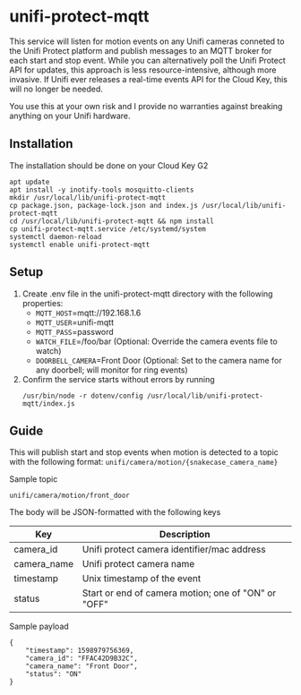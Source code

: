 # unifi-protect-mqtt

This service will listen for motion events on any Unifi cameras conneted to the Unifi Protect platform and publish messages to an MQTT broker for each start and stop event. While you can alternatively poll the Unifi Protect API for updates, this approach is less resource-intensive, although more invasive. If Unifi ever releases a real-time events API for the Cloud Key, this will no longer be needed.

You use this at your own risk and I provide no warranties against breaking anything on your Unifi hardware.

## Installation

The installation should be done on your Cloud Key G2

```
apt update
apt install -y inotify-tools mosquitto-clients
mkdir /usr/local/lib/unifi-protect-mqtt
cp package.json, package-lock.json and index.js /usr/local/lib/unifi-protect-mqtt
cd /usr/local/lib/unifi-protect-mqtt && npm install
cp unifi-protect-mqtt.service /etc/systemd/system
systemctl daemon-reload
systemctl enable unifi-protect-mqtt
```

## Setup

1. Create .env file in the unifi-protect-mqtt directory with the following properties:
    * `MQTT_HOST`=mqtt://192.168.1.6
    * `MQTT_USER`=unifi-mqtt
    * `MQTT_PASS`=password
    * `WATCH_FILE`=/foo/bar (Optional: Override the camera events file to watch)
    * `DOORBELL_CAMERA`=Front Door (Optional: Set to the camera name for any doorbell; will monitor for ring events)
2. Confirm the service starts without errors by running
    ```
    /usr/bin/node -r dotenv/config /usr/local/lib/unifi-protect-mqtt/index.js
    ```



## Guide
This will publish start and stop events when motion is detected to a topic with the following format: `unifi/camera/motion/{snakecase_camera_name}`

Sample topic
```
unifi/camera/motion/front_door
```

The body will be JSON-formatted with the following keys

| Key         | Description                                         |
|-----------  |-----------------------------------------------------|
| camera_id   | Unifi protect camera identifier/mac address         |
| camera_name | Unifi protect camera name                           |
| timestamp   | Unix timestamp of the event                         |
| status      | Start or end of camera motion; one of "ON" or "OFF" |

Sample payload
```
{
    "timestamp": 1598979756369,
    "camera_id": "FFAC42D9B32C",
    "camera_name": "Front Door",
    "status": "ON"
}
```

